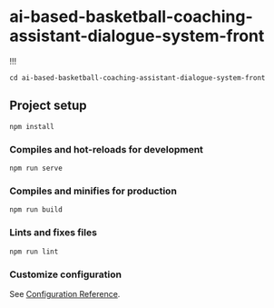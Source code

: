 # ai-based-basketball-coaching-assistant-dialogue-system-front

!!! 
```
cd ai-based-basketball-coaching-assistant-dialogue-system-front
```

## Project setup
```
npm install
```

### Compiles and hot-reloads for development
```
npm run serve
```

### Compiles and minifies for production
```
npm run build
```

### Lints and fixes files
```
npm run lint
```

### Customize configuration
See [Configuration Reference](https://cli.vuejs.org/config/).
